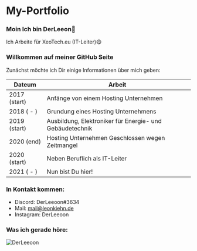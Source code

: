 # My-Portfolio


### Moin Ich bin DerLeeon👋

Ich Arbeite für XeoTech.eu (IT-Leiter)😋

### Willkommen auf meiner GitHub Seite
Zunächst möchte ich Dir einige Informationen über mich geben:

| Dateum | Arbeit |
| - | - |
| 2017 (start) | Anfänge von einem Hosting Unternehmen |
| 2018 ( - )   | Grundung eines Hosting Unternehmens |
| 2019 (start) | Ausbildung, Elektroniker für Energie- und Gebäudetechnik |
| 2020 (end)   | Hosting Unternehmen Geschlossen wegen Zeitmangel |
| 2020 (start) | Neben Beruflich als IT-Leiter |
| 2021 ( - )   | Nun bist Du hier! |

### In Kontakt kommen:
* Discord: DerLeeoon#3634
* Mail: mail@leonkiehn.de
* Instagram: DerLeeoon

### Was ich gerade höre:
![DerLeeoon](https://spotify-recently-played-readme.vercel.app/api?user=leonardololli03)
